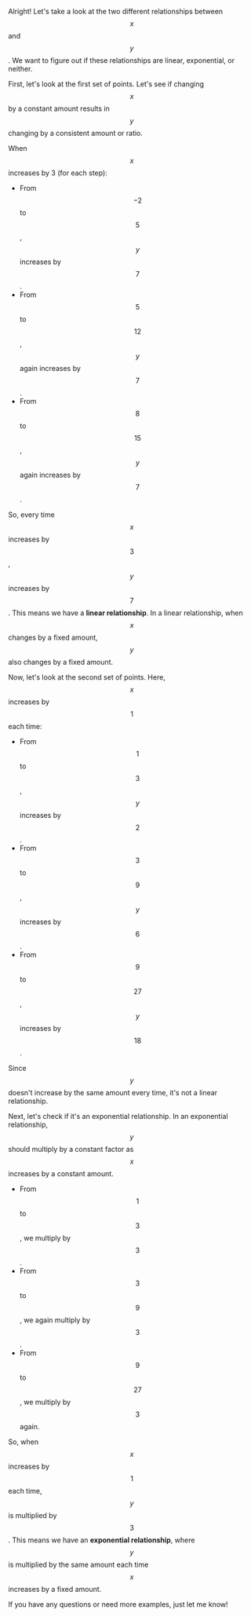 Alright! Let's take a look at the two different relationships between $$x$$ and $$y$$. We want to figure out if these relationships are linear, exponential, or neither.

First, let's look at the first set of points. Let's see if changing $$x$$ by a constant amount results in $$y$$ changing by a consistent amount or ratio. 

When $$x$$ increases by 3 (for each step):
- From $$-2$$ to $$5$$, $$y$$ increases by $$7$$.
- From $$5$$ to $$12$$, $$y$$ again increases by $$7$$.
- From $$8$$ to $$15$$, $$y$$ again increases by $$7$$.

So, every time $$x$$ increases by $$3$$, $$y$$ increases by $$7$$. This means we have a **linear relationship**. In a linear relationship, when $$x$$ changes by a fixed amount, $$y$$ also changes by a fixed amount.

Now, let's look at the second set of points. Here, $$x$$ increases by $$1$$ each time:
- From $$1$$ to $$3$$, $$y$$ increases by $$2$$.
- From $$3$$ to $$9$$, $$y$$ increases by $$6$$.
- From $$9$$ to $$27$$, $$y$$ increases by $$18$$.

Since $$y$$ doesn't increase by the same amount every time, it's not a linear relationship.

Next, let's check if it's an exponential relationship. In an exponential relationship, $$y$$ should multiply by a constant factor as $$x$$ increases by a constant amount.

- From $$1$$ to $$3$$, we multiply by $$3$$.
- From $$3$$ to $$9$$, we again multiply by $$3$$.
- From $$9$$ to $$27$$, we multiply by $$3$$ again.

So, when $$x$$ increases by $$1$$ each time, $$y$$ is multiplied by $$3$$. This means we have an **exponential relationship**, where $$y$$ is multiplied by the same amount each time $$x$$ increases by a fixed amount.

If you have any questions or need more examples, just let me know!